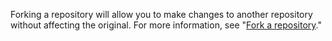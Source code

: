 Forking a repository will allow you to make changes to another repository without affecting the original. For more information, see "[Fork a repository](/get-started/quickstart/fork-a-repo)."